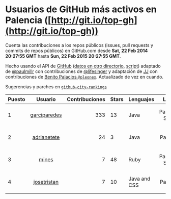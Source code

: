 # Usuarios de GitHub más activos en Palencia ([http://git.io/top-gh](http://git.io/top-gh))



  Cuenta las contribuciones a los repos públicos (issues, pull requests y commits de repos públicos) en GitHub.com desde  **Sat, 22 Feb 2014 20:27:55 GMT** hasta **Sun, 22 Feb 2015 20:27:55 GMT**.

  Hecho usando el API de [GitHub](http://github.com) ([datos en otro directorio](https://github.com/JJ/top-github-users-data/tree/master/data), [script](https://github.com/JJ/top-github-users)) adaptado de [@paulmillr](https://github.com/paulmillr) con contribuciones de [@lifesinger](https://github.com/lifesinger) y adaptación de [JJ](http://jj.github.io) con contribuciones de [Benito Palacios `@pleonex`](http://github.com/pleonex). Actualizado de vez en cuando. 

  Sugerencias y parches en [`github-city-rankings`](http://github.com/JJ/github-city-rankings)


| Puesto   |      Usuario      |  Contribuciones | Stars | Lenguajes   |      Lugar      |  Avatar |
|----------|:-----------------:|----------------:|-------|-------------|:---------------:|---------|
| 1 | [garciparedes](https://github.com/garciparedes) | 333 | 13 | Java | Palencia, Spain | <img src='https://avatars1.githubusercontent.com/u/5640366?v=3&s=64' width='64' height='64' title='Sergio García'> |
| 2 | [adrianetete](https://github.com/adrianetete) | 24 | 3 | Java | Palencia | <img src='https://avatars1.githubusercontent.com/u/6943237?v=3&s=64' width='64' height='64' title='Adrian Calvo'> |
| 3 | [mines](https://github.com/mines) | 7 | 48 | Ruby | Palencia, Spain | <img src='https://avatars1.githubusercontent.com/u/655278?v=3&s=64' width='64' height='64' title='Borja'> |
| 4 | [josetristan](https://github.com/josetristan) | 7 | 10 | Java and CSS | Palencia | <img src='https://avatars2.githubusercontent.com/u/916947?v=3&s=64' width='64' height='64' title='José María Tristán'> |
